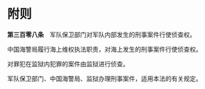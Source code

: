 # 附则

**第三百零八条**　军队保卫部门对军队内部发生的刑事案件行使侦查权。

中国海警局履行海上维权执法职责，对海上发生的刑事案件行使侦查权。

对罪犯在监狱内犯罪的案件由监狱进行侦查。

军队保卫部门、中国海警局、监狱办理刑事案件，适用本法的有关规定。
